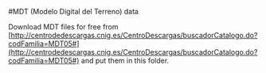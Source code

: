 #MDT (Modelo Digital del Terreno) data

Download MDT files for free from [http://centrodedescargas.cnig.es/CentroDescargas/buscadorCatalogo.do?codFamilia=MDT05#](http://centrodedescargas.cnig.es/CentroDescargas/buscadorCatalogo.do?codFamilia=MDT05#) and put them in this folder.